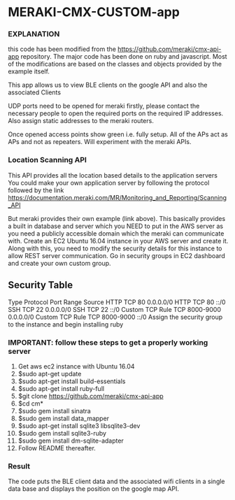 # MERAKI-CMX-CUSTOM-app

### EXPLANATION
this code has been modified from the https://github.com/meraki/cmx-api-app
repository. The major code has been done on ruby and javascript. Most of the modifications
are based on the classes and objects provided by the example itself.

This app allows us to  view BLE clients on the google API and also the associated Clients

UDP ports need to be opened for meraki firstly, please contact the necessary people to open
the required ports on the required IP addresses. Also assign static addresses to the meraki
routers.

Once opened access points show green i.e. fully setup. All of the APs act as APs and not as repeaters.
Will experiment with the meraki APIs.

### Location Scanning API

This API provides all the location based details to the application servers
You could make your own application server by following the protocol followed
by the link https://documentation.meraki.com/MR/Monitoring_and_Reporting/Scanning_API

But meraki provides their own example (link above). This basically provides a built in
database and server which you NEED to put in the AWS server as you need a publicly accessible
domain which the meraki can communicate with.
Create an EC2 Ubuntu 16.04 instance in your AWS server and create it. Along with this, you need to
modify the security details for this instance to allow REST server communication. Go in security
groups in EC2 dashboard and create your own custom group.

## Security Table
Type               Protocol    Port Range    Source
HTTP                 TCP           80        0.0.0.0/0
HTTP                 TCP           80          ::/0
SSH                  TCP           22        0.0.0.0/0
SSH                  TCP           22          ::/0
Custom TCP Rule      TCP        8000-9000    0.0.0.0/0
Custom TCP Rule      TCP        8000-9000      ::/0
Assign the security group to the instance and begin installing ruby

### IMPORTANT: follow these steps to get a properly working server
1.	Get aws ec2 instance with Ubuntu 16.04
2.	$sudo apt-get update
3.  $sudo apt-get install build-essentials
4.	$sudo apt-get install ruby-full
5.	$git clone https://github.com/meraki/cmx-api-app
6.	$cd cm*
7.	$sudo gem install sinatra
8.  $sudo gem install data_mapper
9.  $sudo apt-get install sqlite3 libsqlite3-dev
10. $sudo gem install sqlite3-ruby
11. $sudo gem install dm-sqlite-adapter  
12. Follow README thereafter.

### Result

The code puts the BLE client data and the associated wifi clients in a single data base and
displays the position on the google map API.
